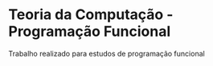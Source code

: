 # Teoria da Computação - Programação Funcional
Trabalho realizado para estudos de programação funcional
